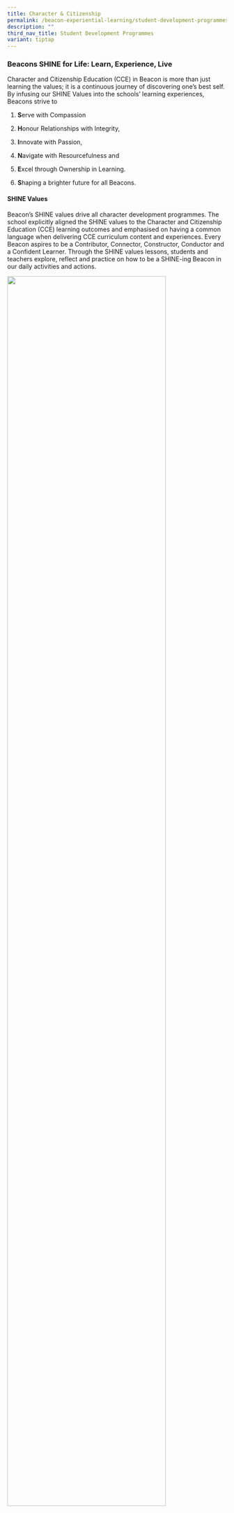 ```yaml
---
title: Character & Citizenship
permalink: /beacon-experiential-learning/student-development-programmes/cc/
description: ""
third_nav_title: Student Development Programmes
variant: tiptap
---
```

<h3>Beacons SHINE for Life: Learn, Experience, Live</h3>
<p>Character and Citizenship Education (CCE) in Beacon is more than just
learning the values; it is a continuous journey of discovering one’s best
self. By infusing our SHINE Values into the schools’ learning experiences,
Beacons strive to</p>
<ol data-tight="true" class="tight">
<li>
<p><strong>S</strong>erve with Compassion</p>
</li>
<li>
<p><strong>H</strong>onour Relationships with Integrity,</p>
</li>
<li>
<p><strong>I</strong>nnovate with Passion,</p>
</li>
<li>
<p><strong>N</strong>avigate with Resourcefulness and</p>
</li>
<li>
<p><strong>E</strong>xcel through Ownership in Learning.</p>
</li>
<li>
<p><strong>S</strong>haping a brighter future for all Beacons.</p>
</li>
</ol>
<h4>SHINE Values</h4>
<p>Beacon’s SHINE values drive all character development programmes. The
school explicitly aligned the SHINE values to the Character and Citizenship
Education (CCE) learning outcomes and emphasised on having a common language
when delivering CCE curriculum content and experiences. Every Beacon aspires
to be a Contributor, Connector, Constructor, Conductor and a Confident
Learner. Through the SHINE values lessons, students and teachers explore,
reflect and practice on how to be a SHINE-ing Beacon in our daily activities
and actions.</p>
<p></p>
<div class="isomer-image-wrapper">
<img style="width: 85%;" height="auto" width="100%" alt="" src="/images/BEL/cce_sv.jpg">
</div>
<h4>CCE Curriculum Content</h4>
<p>The curriculum content of CCE is based on the three big ideas of Identity,
Relationships, and Choices, and comprises the teaching and learning of
core values, and social-emotional competencies with a focus on developing
a sense of purpose in Beacons. Through the curriculum content areas such
as Cyber Wellness (CW), Mental Health (MH), Sexuality Education (SEd),
Family Education (FE), National Education (NE) and Education and Career
Guidance (ECG), every Beacon has the opportunity to develop a sense of
purpose, identity, belonging, personality and passion in growing into their
unique self.</p>
<div class="isomer-image-wrapper">
<img style="width: 100%" height="auto" width="100%" alt="" src="/images/BEL/cce_01.jpg">
</div>
<h4>Enactment of CCE</h4>
<p>There are several learning platforms where CCE is enacted with intentionality.
These include CCE Lessons during curriculum time, planned student development
learning experiences beyond the classroom, teachable moments during other
subject lessons and learning opportunities beyond school.</p>
<h4>CCE Lesson</h4>
<p>These lessons which include CCE Form Teacher Guidance Period (FTGP), CCE
Mother Tongue Languages (MTL) and Programme for Active Learning (PAL) provide
the time for teachers to engage and build relationships with their students
through discussions and effective classroom strategies. Broadly, there
are three ways CCE lesson time is used:</p>
<p>i) <strong>explicit teaching of values</strong>, and social and emotional
skills addresses the holistic developmental needs of students, e.g. CCE
(FTGP) / CCE (MTL),
<br>iii) equip students with <strong>knowledge and skills</strong> to better
understand and navigate the real world,
<br>ii) provide <strong>opportunities for contribution</strong> to family, school
and community through VIA projects and leadership tasks.</p>
<p><strong>Beacons completing a CCE (FTGP) activity</strong>
</p>
<div class="isomer-image-wrapper">
<img style="width: 100%" height="auto" width="100%" alt="" src="/images/BEL/cce_04.jpg">
</div>
<div class="isomer-image-wrapper">
<img style="width: 100%" height="auto" width="100%" alt="" src="/images/BEL/cce_03.jpg">
</div>
<h4>Sexuality Education</h4>
<p>The Sexuality Education programme in Beacon Primary School follows the
syllabus set by MOE. The programme aims to:</p>
<ul data-tight="true" class="tight">
<li>
<p>Support students in managing their physiological, social and emotional
changes as they grow up and develop healthy relationships.</p>
</li>
<li>
<p>Guide students to make wise, informed and responsible decisions on sexuality
matters.</p>
</li>
<li>
<p>Help students develop a moral compass and respect for themselves and others
by having positive mainstream values and attitudes about sexuality that
are premised on the family as the basic unit of society.</p>
</li>
</ul>
<p>Please click on the following <a href="/files/SexEd2025_V2.pdf" rel="noopener nofollow" target="_blank">link for more information</a>.</p>
<h4>Enhancing Social Emotional Learning through Executive Functioning Skills</h4>
<p>Executive Function (EF) refers to a set of skills that are essential for
learners to develop the capacity to plan ahead and meet goals, display
self-control, follow multi-step directions and stay focused despite distractions.
This forms a foundation for self-regulation to help children build social-emotional
skills and prepare them for learning. Beacon customises and designs lessons
to build EF skills in a progressive manner. Classroom practices and school
routines are platforms for students to practise these EF skills daily to
ensure consistency.</p>
<div class="isomer-image-wrapper">
<img style="width: 100%" height="auto" width="100%" alt="" src="/images/BEL/cce_02.jpg">
</div>
<p>
<br>
</p>
<div class="isomer-image-wrapper">
<img style="width: 40%;" height="auto" width="100%" alt="" src="/images/BEL/cce_05.jpg">
</div>
<h4>Beacon Experiences</h4>
<p>The Beacon Experience aims to provide programmes and activities that contribute
towards the holistic development of our Beacons in the physical, aesthetic,
intellectual, moral and social domains. The experiences provide authentic
opportunities for Beacons to apply and display their SHINE Values. These
experiences comprise of:</p>
<p>i) <a href="https://www.beaconpri.moe.edu.sg/beacon-experiential-learning/Student-Development-Programmes/sl/" rel="noopener nofollow" target="_blank">Student Leadership Development (SLD)</a>
<br>ii) Values in Action (VIA)
<br>iii) <a href="https://www.beaconpri.moe.edu.sg/cca/cca/" rel="noopener nofollow" target="_blank">Co-Curriculum Activity (CCA)</a>
<br>iv) Cohort Learning Journey
<br>v) Outdoor Adventure Learning (OAL) Cohort Camps
<br>vi) National Education (NE) Commemorative Days</p>
<p></p>
<div class="isomer-image-wrapper">
<img style="width: 100%" height="auto" width="100%" alt="" src="/images/BEL/cce_06.jpg">
</div>
<div class="isomer-image-wrapper">
<img style="width: 100%" height="auto" width="100%" alt="" src="/images/BEL/cce_07.jpg">
</div>
<div class="isomer-image-wrapper">
<img style="width: 100%" height="auto" width="100%" alt="" src="/images/BEL/cce_08.jpg">
</div>
<div class="isomer-image-wrapper">
<img style="width: 100%" height="auto" width="100%" alt="" src="/images/BEL/cce_09.jpg">
</div>
<div class="isomer-image-wrapper">
<img style="width: 100%" height="auto" width="100%" alt="" src="/images/BEL/cce_10.jpg">
</div>
<div class="isomer-image-wrapper">
<img style="width: 100%" height="auto" width="100%" alt="" src="/images/BEL/cce_11.jpg">
</div>
<div class="isomer-image-wrapper">
<img style="width: 100%" height="auto" width="100%" alt="" src="/images/BEL/cce_12.jpg">
</div>
<div class="isomer-image-wrapper">
<img style="width: 100%" height="auto" width="100%" alt="" src="/images/BEL/cce_13.jpg">
</div>
<h4>Caring and Enabling School Environment</h4>
<p>In Beacon, we believe in creating a rich learning environment where our
students can cultivate dispositions for character and citizenship, social-emotional
well-being, and feel empowered to become their best selves. Our programmes
are designed with these necessary features to meet our students’ needs:</p>
<ul data-tight="true" class="tight">
<li>
<p>Let’s CHAT (1-1 conversations between student and teacher)</p>
</li>
<li>
<p>Form Teachers’ (FT) Engagement time</p>
</li>
<li>
<p>Year Head Engagement Time</p>
</li>
<li>
<p>Peer Support and Relationship Building</p>
</li>
<li>
<p>Beacon Voices</p>
</li>
<li>
<p>Educational and Well-Being Support</p>
</li>
</ul>
<div class="isomer-image-wrapper">
<img style="width: 100%" height="auto" width="100%" alt="" src="/images/BEL/cce_14.jpg">
</div>
<div class="isomer-image-wrapper">
<img style="width: 100%" height="auto" width="100%" alt="" src="/images/BEL/cce_15.jpg">
</div>
<div class="isomer-image-wrapper">
<img style="width: 100%" height="auto" width="100%" alt="" src="/images/BEL/cce_16.jpg">
</div>
<div class="isomer-image-wrapper">
<img style="width: 100%" height="auto" width="100%" alt="" src="/images/BEL/cce_17.jpg">
</div>
<p></p>